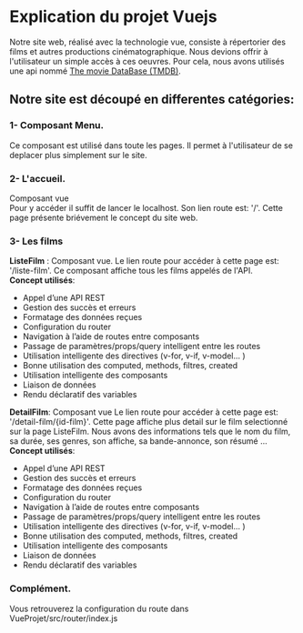 # Explication du projet Vuejs

Notre site web, réalisé avec la technologie vue, consiste à répertorier des films et autres productions cinématographique. Nous devions offrir à l'utilisateur un simple accès à ces oeuvres.
Pour cela, nous avons utilisés une api nommé [The movie DataBase (TMDB)](https://developers.themoviedb.org/3/getting-started/introduction).

## Notre site est découpé en differentes catégories:

### 1- Composant Menu. 
Ce composant est utilisé dans toute les pages. Il permet à l'utilisateur de se deplacer plus simplement sur le site.



### 2- L'accueil. 
Composant vue  
Pour y accéder il suffit de lancer le localhost. Son lien route est: '/'. Cette page présente briévement le concept du site web.



### 3- Les films

**ListeFilm** : Composant vue. 
Le lien route pour accéder à cette page est: '/liste-film'. Ce composant affiche tous les films appelés de l'API.  
**Concept utilisés**:  
* Appel d’une API REST
* Gestion des succès et erreurs
* Formatage des données reçues
* Configuration du router
* Navigation à l’aide de routes entre composants
* Passage de paramètres/props/query intelligent entre les routes
* Utilisation intelligente des directives (v-for, v-if, v-model... )
* Bonne utilisation des computed, methods, filtres, created
* Utilisation intelligente des composants
* Liaison de données
* Rendu déclaratif des variables

**DetailFilm**: Composant vue
Le lien route pour accéder à cette page est: '/detail-film/{id-film}'. Cette page affiche plus detail sur le film selectionné sur la page ListeFilm. Nous avons des informations tels que le nom du film, sa durée, ses genres, son affiche, sa bande-annonce, son résumé ...  
**Concept utilisés**:
* Appel d’une API REST
* Gestion des succès et erreurs
* Formatage des données reçues
* Configuration du router
* Navigation à l’aide de routes entre composants
* Passage de paramètres/props/query intelligent entre les routes
* Utilisation intelligente des directives (v-for, v-if, v-model... )
* Bonne utilisation des computed, methods, filtres, created
* Utilisation intelligente des composants
* Liaison de données
* Rendu déclaratif des variables

### Complément. 
Vous retrouverez la configuration du route dans VueProjet/src/router/index.js
